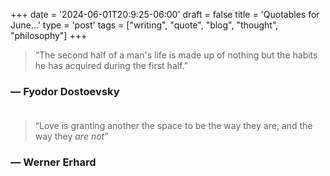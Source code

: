 +++
date = '2024-06-01T20:9:25-06:00'
draft = false
title = 'Quotables for June...'
type = 'post'
tags = ["writing", "quote", "blog", "thought", "philosophy"]
+++


> “The second half of a man's life is made up of nothing but the habits he has acquired during the first half.”

### — Fyodor Dostoevsky <br /> <br />


> “Love is granting another the space to be the way they are, and the way they *are not*”

### — Werner Erhard
